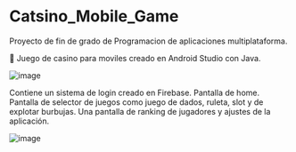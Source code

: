 # Catsino_Mobile_Game
Proyecto de fin de grado de Programacion de aplicaciones multiplataforma.

📱 Juego de casino para moviles creado en Android Studio con Java.

![image](https://user-images.githubusercontent.com/112512062/187536555-0c389f92-3b5d-468f-9b61-f4fcf8318427.png)

Contiene un sistema de login creado en Firebase. Pantalla de home. Pantalla de selector de juegos como juego de dados, ruleta, slot y de explotar burbujas. Una pantalla de ranking de jugadores y ajustes de la aplicación.
  
![image](https://user-images.githubusercontent.com/112512062/188436908-cdbf66eb-b90d-4e7f-b5b4-5154ecd74b4f.png)
